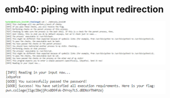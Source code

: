 # emb40: piping with input redirection

![do the cat for input](<../.gitbook/assets/image (151).png>)

![then send the input](<../.gitbook/assets/image (194).png>)
